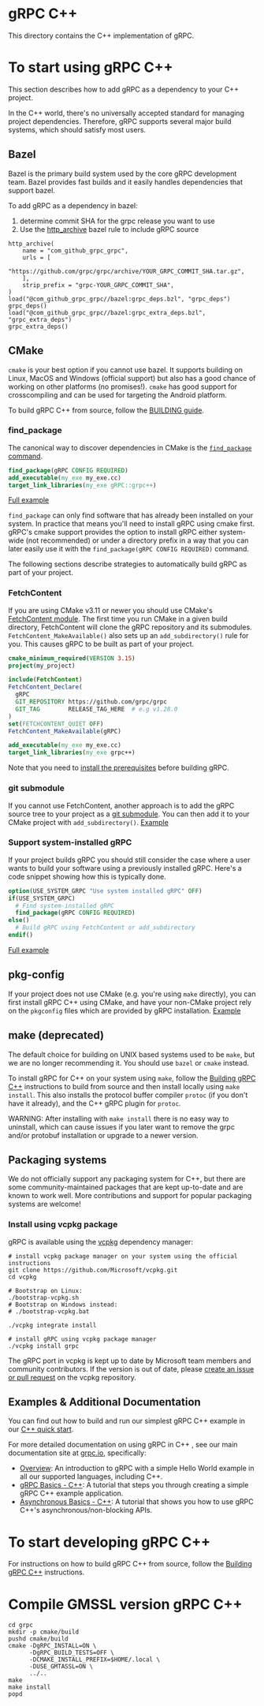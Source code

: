 # gRPC C++

This directory contains the C++ implementation of gRPC.

# To start using gRPC C++

This section describes how to add gRPC as a dependency to your C++ project.

In the C++ world, there's no universally accepted standard for managing project dependencies.
Therefore, gRPC supports several major build systems, which should satisfy most users.

## Bazel

Bazel is the primary build system used by the core gRPC development team. Bazel
provides fast builds and it easily handles dependencies that support bazel.

To add gRPC as a dependency in bazel:
1. determine commit SHA for the grpc release you want to use
2. Use the [http_archive](https://docs.bazel.build/versions/master/repo/http.html#http_archive) bazel rule to include gRPC source
  ```
  http_archive(
      name = "com_github_grpc_grpc",
      urls = [
          "https://github.com/grpc/grpc/archive/YOUR_GRPC_COMMIT_SHA.tar.gz",
      ],
      strip_prefix = "grpc-YOUR_GRPC_COMMIT_SHA",
  )
  load("@com_github_grpc_grpc//bazel:grpc_deps.bzl", "grpc_deps")
  grpc_deps()
  load("@com_github_grpc_grpc//bazel:grpc_extra_deps.bzl", "grpc_extra_deps")
  grpc_extra_deps()
  ```

## CMake

`cmake` is your best option if you cannot use bazel. It supports building on Linux,
MacOS and Windows (official support) but also has a good chance of working on
other platforms (no promises!). `cmake` has good support for crosscompiling and
can be used for targeting the Android platform.

To build gRPC C++ from source, follow the [BUILDING guide](../../BUILDING.md).

### find_package

The canonical way to discover dependencies in CMake is the
[`find_package` command](https://cmake.org/cmake/help/latest/command/find_package.html).

```cmake
find_package(gRPC CONFIG REQUIRED)
add_executable(my_exe my_exe.cc)
target_link_libraries(my_exe gRPC::grpc++)
```
[Full example](../../examples/cpp/helloworld/CMakeLists.txt)

`find_package` can only find software that has already been installed on your
system. In practice that means you'll need to install gRPC using cmake first.
gRPC's cmake support provides the option to install gRPC either system-wide
(not recommended) or under a directory prefix in a way that you can later
easily use it with the `find_package(gRPC CONFIG REQUIRED)` command.

The following sections describe strategies to automatically build gRPC
as part of your project.

### FetchContent
If you are using CMake v3.11 or newer you should use CMake's
[FetchContent module](https://cmake.org/cmake/help/latest/module/FetchContent.html).
The first time you run CMake in a given build directory, FetchContent will
clone the gRPC repository and its submodules. `FetchContent_MakeAvailable()`
also sets up an `add_subdirectory()` rule for you. This causes gRPC to be
built as part of your project.

```cmake
cmake_minimum_required(VERSION 3.15)
project(my_project)

include(FetchContent)
FetchContent_Declare(
  gRPC
  GIT_REPOSITORY https://github.com/grpc/grpc
  GIT_TAG        RELEASE_TAG_HERE  # e.g v1.28.0
)
set(FETCHCONTENT_QUIET OFF)
FetchContent_MakeAvailable(gRPC)

add_executable(my_exe my_exe.cc)
target_link_libraries(my_exe grpc++)
```

Note that you need to
[install the prerequisites](../../BUILDING.md#pre-requisites)
before building gRPC.

### git submodule
If you cannot use FetchContent, another approach is to add the gRPC source tree
to your project as a
[git submodule](https://git-scm.com/book/en/v2/Git-Tools-Submodules).
You can then add it to your CMake project with `add_subdirectory()`.
[Example](../../examples/cpp/helloworld/CMakeLists.txt)

### Support system-installed gRPC

If your project builds gRPC you should still consider the case where a user
wants to build your software using a previously installed gRPC. Here's a
code snippet showing how this is typically done.

```cmake
option(USE_SYSTEM_GRPC "Use system installed gRPC" OFF)
if(USE_SYSTEM_GRPC)
  # Find system-installed gRPC
  find_package(gRPC CONFIG REQUIRED)
else()
  # Build gRPC using FetchContent or add_subdirectory
endif()
```

[Full example](../../examples/cpp/helloworld/CMakeLists.txt)

## pkg-config

If your project does not use CMake (e.g. you're using `make` directly), you can
first install gRPC C++ using CMake, and have your non-CMake project rely on the
`pkgconfig` files which are provided by gRPC installation.
[Example](../../test/distrib/cpp/run_distrib_test_cmake_pkgconfig.sh)

## make (deprecated)

The default choice for building on UNIX based systems used to be `make`, but we are no longer recommending it.
You should use `bazel` or `cmake` instead.

To install gRPC for C++ on your system using `make`, follow the [Building gRPC C++](../../BUILDING.md)
instructions to build from source and then install locally using `make install`.
This also installs the protocol buffer compiler `protoc` (if you don't have it already),
and the C++ gRPC plugin for `protoc`.

WARNING: After installing with `make install` there is no easy way to uninstall, which can cause issues
if you later want to remove the grpc and/or protobuf installation or upgrade to a newer version.

## Packaging systems

We do not officially support any packaging system for C++, but there are some community-maintained packages that are kept up-to-date
and are known to work well. More contributions and support for popular packaging systems are welcome!

### Install using vcpkg package
gRPC is available using the [vcpkg](https://github.com/Microsoft/vcpkg) dependency manager:

```
# install vcpkg package manager on your system using the official instructions
git clone https://github.com/Microsoft/vcpkg.git
cd vcpkg

# Bootstrap on Linux:
./bootstrap-vcpkg.sh
# Bootstrap on Windows instead:
# ./bootstrap-vcpkg.bat

./vcpkg integrate install

# install gRPC using vcpkg package manager
./vcpkg install grpc
```

The gRPC port in vcpkg is kept up to date by Microsoft team members and community contributors. If the version is out of date, please [create an issue or pull request](https://github.com/Microsoft/vcpkg) on the vcpkg repository.


## Examples & Additional Documentation

You can find out how to build and run our simplest gRPC C++ example in our
[C++ quick start](../../examples/cpp).

For more detailed documentation on using gRPC in C++ , see our main
documentation site at [grpc.io](https://grpc.io), specifically:

* [Overview](https://grpc.io/docs): An introduction to gRPC with a simple
  Hello World example in all our supported languages, including C++.
* [gRPC Basics - C++](https://grpc.io/docs/languages/cpp/basics):
  A tutorial that steps you through creating a simple gRPC C++ example
  application.
* [Asynchronous Basics - C++](https://grpc.io/docs/languages/cpp/async):
  A tutorial that shows you how to use gRPC C++'s asynchronous/non-blocking
  APIs.


# To start developing gRPC C++

For instructions on how to build gRPC C++ from source, follow the [Building gRPC C++](../../BUILDING.md) instructions.

# Compile GMSSL version gRPC C++
```
cd grpc
mkdir -p cmake/build
pushd cmake/build
cmake -DgRPC_INSTALL=ON \
      -DgRPC_BUILD_TESTS=OFF \
      -DCMAKE_INSTALL_PREFIX=$HOME/.local \
      -DUSE_GMTASSL=ON \
      ../..
make
make install
popd
```

